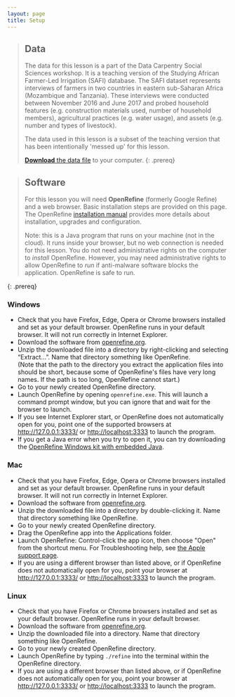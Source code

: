 ```yaml
---
layout: page
title: Setup
---
```


> ## Data
>
> The data for this lesson is a part of the Data Carpentry Social Sciences
> workshop. It is a teaching version of the Studying African Farmer-Led
> Irrigation (SAFI) database. The SAFI dataset represents interviews of farmers
> in two countries in eastern sub-Saharan Africa (Mozambique and Tanzania).
> These interviews were conducted between November 2016 and June 2017 and probed
> household features (e.g. construction materials used, number of household
> members), agricultural practices (e.g. water usage), and assets (e.g. number
> and types of livestock).
>
> The data used in this lesson
> is a subset of the teaching version that has been intentionally 'messed up'
> for this lesson.
>
> [**Download** the data file](https://ndownloader.figshare.com/files/11502815)
> to your computer.
{: .prereq}

> ## Software
>
> For this lesson you will need **OpenRefine** (formerly Google Refine) and a
> web browser. Basic installation steps are provided on this page.
> The OpenRefine [installation manual](https://openrefine.org/docs/manual/installing)
> provides more details about installation, upgrades and configuration.
>
> Note: this is a Java program that runs on your machine (not in the cloud).
> It runs inside your browser, but no web connection is needed for this lesson.
> You do not need administrative rights on the computer to *install* OpenRefine.
> However, you may need administrative rights to allow OpenRefine to *run* if
> anti-malware software blocks the application. OpenRefine is safe to run.
>
{: .prereq}

### Windows

- Check that you have Firefox, Edge, Opera or Chrome browsers installed and set
  as your default browser. OpenRefine runs in your default browser. It will not
  run correctly in Internet Explorer.
- Download the software from [openrefine.org](https://openrefine.org).
- Unzip the downloaded file into a directory by right-clicking and
  selecting “Extract…”. Name that directory something like OpenRefine.  
  (Note that the path to the directory you extract the application files into should be
  short, because some of OpenRefine's files have very long names. If the path is
  too long, OpenRefine cannot start.)
- Go to your newly created OpenRefine directory.
- Launch OpenRefine by opening `openrefine.exe`. This will launch a command prompt window,
  but you can ignore that and wait for the browser to launch.
- If you see Internet Explorer start, or OpenRefine does not automatically
  open for you, point one of the supported browsers at <http://127.0.0.1:3333/> or
  <http://localhost:3333> to launch the program.
- If you get a Java error when you try to open it, you can try downloading the
  [OpenRefine Windows kit with embedded Java](https://openrefine.org/download.html).

### Mac

- Check that you have Firefox, Edge, Opera or Chrome browsers installed and set as your
  default browser. OpenRefine runs in your default browser. It will not run
  correctly in Internet Explorer.
- Download the software from [openrefine.org](https://openrefine.org).
- Unzip the downloaded file into a directory by double-clicking it. Name
  that directory something like OpenRefine.
- Go to your newly created OpenRefine directory.
- Drag the OpenRefine app into the Applications folder.
- Launch OpenRefine: Control-click the app icon, then
  choose "Open" from the shortcut menu. For Troubleshooting help, see
  [the Apple support page](https://support.apple.com/guide/mac-help/open-a-mac-app-from-an-unidentified-developer-mh40616/mac).
- If you are using a different browser than listed above, or if OpenRefine does not automatically
  open for you, point your browser at <http://127.0.0.1:3333/> or
  <http://localhost:3333> to launch the program.

### Linux

- Check that you have Firefox or Chrome browsers installed and set as your
  default browser. OpenRefine runs in your default browser.
- Download the software from [openrefine.org](https://openrefine.org).
- Unzip the downloaded file into a directory. Name that directory something like OpenRefine.
- Go to your newly created OpenRefine directory.
- Launch OpenRefine by typing `./refine` into the terminal within the OpenRefine directory.
- If you are using a different browser than listed above, or if OpenRefine does not automatically
  open for you, point your browser at <http://127.0.0.1:3333/> or
  <http://localhost:3333> to launch the program.
